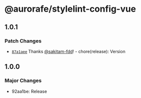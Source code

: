 # @aurorafe/stylelint-config-vue

## 1.0.1

### Patch Changes

- [`87a1aee`](https://github.com/aurorafe/ftc/commit/87a1aeea57d26425f31ae91ff130f1ccd6c05ac2) Thanks [@sakitam-fdd](https://github.com/sakitam-fdd)! - chore(release): Version

## 1.0.0

### Major Changes

- 92aa1be: Release
